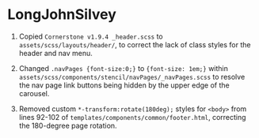 # LongJohnSilvey

1. Copied `Cornerstone v1.9.4 _header.scss` to `assets/scss/layouts/header/`, to correct the lack of class styles for the header and nav menu.

2. Changed `.navPages {font-size:0;}` to `{font-size: 1em;}` within `assets/scss/components/stencil/navPages/_navPages.scss` to resolve the nav page link buttons being hidden by the upper edge of the carousel.

3. Removed custom `*-transform:rotate(180deg);` styles for `<body>`  from lines 92-102 of `templates/components/common/footer.html`, correcting the 180-degree page rotation.

